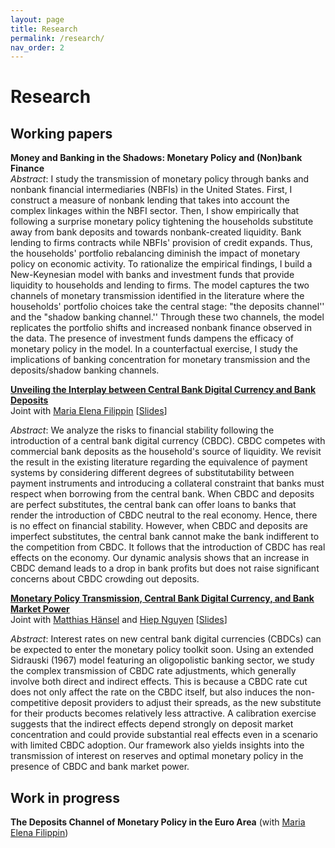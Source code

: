 ```yaml
---
layout: page
title: Research
permalink: /research/
nav_order: 2
---
```


# Research


## Working papers

**Money and Banking in the Shadows: Monetary Policy and (Non)bank Finance** <br />
*Abstract*: I study the transmission of monetary policy through banks and nonbank financial intermediaries (NBFIs) in the United States. First, I construct a measure of nonbank lending that takes into account the complex linkages within the NBFI sector. Then, I show empirically that following a surprise monetary policy tightening the households substitute away from bank deposits and towards nonbank-created liquidity. Bank lending to firms contracts while NBFIs' provision of credit expands. Thus, the households' portfolio rebalancing diminish the impact of monetary policy on economic activity. To rationalize the empirical findings, I build a New-Keynesian model with banks and investment funds that provide liquidity to households and lending to firms. The model captures the two channels of monetary transmission identified in the literature where the households' portfolio choices take the central stage: "the deposits channel''  and the "shadow banking channel.'' Through these two channels, the model replicates the portfolio shifts and increased nonbank finance observed in the data. The presence of investment funds dampens the efficacy of monetary policy in the model. In a counterfactual exercise, I study the implications of banking concentration for monetary transmission and the deposits/shadow banking channels. <br />

[**Unveiling the Interplay between Central Bank Digital Currency and Bank Deposits**](../assets/papers/interplay_cbdc_deposits.pdf) <br /> 
Joint with [Maria Elena Filippin](https://www.mefilippin.com/) [[Slides](../assets/papers/interplay_cbdc_deposits_slides.pdf)] <br /> 

*Abstract*: We analyze the risks to financial stability following the introduction of a central bank digital currency (CBDC). CBDC competes with commercial bank deposits as the household's source of liquidity. We revisit the result in the existing literature regarding the equivalence of payment systems by considering different degrees of substitutability between payment instruments and introducing a collateral constraint that banks must respect when borrowing from the central bank. When CBDC and deposits are perfect substitutes, the central bank can offer loans to banks that render the introduction of CBDC neutral to the real economy. Hence, there is no effect on financial stability. However, when CBDC and deposits are imperfect substitutes, the central bank cannot make the bank indifferent to the competition from CBDC. It follows that the introduction of CBDC has real effects on the economy. Our dynamic analysis shows that an increase in CBDC demand leads to a drop in bank profits but does not raise significant concerns about CBDC crowding out deposits. <br />

[**Monetary Policy Transmission, Central Bank Digital Currency, and Bank Market Power**](../assets/papers/mp_cbdc_bankpower.pdf) <br /> 
Joint with [Matthias Hänsel](https://www.hhs.se/en/persons/h/hansel-matthias-emmanuel/) and [Hiep Nguyen](https://www.katalog.uu.se/empinfo/?id=N19-1602) [[Slides](../assets/papers/mp_cbdc_bankpower_slides.pdf)] <br /> 

*Abstract*: Interest rates on new central bank digital currencies (CBDCs) can be expected to enter the monetary policy toolkit soon. Using an extended Sidrauski (1967) model featuring an oligopolistic banking sector, we study the complex transmission of CBDC rate adjustments, which generally involve both direct and indirect effects. This is because a CBDC rate cut does not only affect the rate on the CBDC itself, but also induces the non-competitive deposit providers to adjust their spreads, as the new substitute for their products becomes relatively less attractive. A calibration exercise suggests that the indirect effects depend strongly on deposit market concentration and could provide substantial real effects even in a scenario with limited CBDC adoption. Our framework also yields insights into the transmission of interest on reserves and optimal monetary policy in the presence of CBDC and bank market power. <br /> 

## Work in progress

**The Deposits Channel of Monetary Policy in the Euro Area** (with [Maria Elena Filippin](https://www.mefilippin.com/)) <br />

